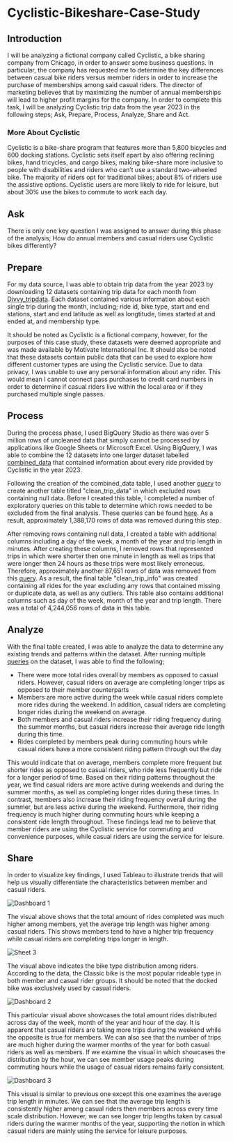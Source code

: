# Cyclistic-Bikeshare-Case-Study

## Introduction 
I will be analyzing a fictional company called Cyclistic, a bike sharing company from Chicago, in order to answer some business questions. In particular, the company has requested me to determine the key differences between casual bike riders versus member riders in order to increase the purchase of memberships among said casual riders. The director of marketing believes that by maximizing the number of annual memberships will lead to higher profit margins for the company. In order to complete this task, I will be analyzing Cyclistic trip data from the year 2023 in the following steps; Ask, Prepare, Process, Analyze, Share and Act. 

### More About Cyclistic 

Cyclistic is a bike-share program that features more than 5,800 bicycles and 600
docking stations. Cyclistic sets itself apart by also offering reclining bikes, hand
tricycles, and cargo bikes, making bike-share more inclusive to people with disabilities
and riders who can’t use a standard two-wheeled bike. The majority of riders opt for
traditional bikes; about 8% of riders use the assistive options. Cyclistic users are more
likely to ride for leisure, but about 30% use the bikes to commute to work each day.

## Ask 

There is only one key question I was assigned to answer during this phase of the analysis; How do annual members and casual riders use Cyclistic bikes differently? 

## Prepare 

For my data source, I was able to obtain trip data from the year 2023 by downloading 12 datasets containing trip data for each month from [Divvy_tripdata](https://divvy-tripdata.s3.amazonaws.com/index.html). Each dataset contained various information about each single trip during the month, including; ride id, bike type, start and end stations, start and end latitude as well as longtitude, times started at and ended at, and membership type. 

It should be noted as Cyclistic is a fictional company, however, for the purposes of this case study, these datasets were deemed appropriate and was made available by Motivate International Inc. It should also be noted that these datasets contain public data that can be used to explore how different customer types are using the Cyclistic service. Due to data privacy, I was unable to use any personal information about any rider. This would mean I cannot connect pass purchases to credit card numbers in order to determine if casual riders live within the local area or if they purchased multiple single passes. 

## Process 

During the process phase, I used BigQuery Studio as there was over 5 million rows of uncleaned data that simply cannot be processed by applications like Google Sheets or Microsoft Excel. Using BigQuery, I was able to combine the 12 datasets into one larger dataset labelled [combined_data](https://github.com/Wasifkabeer/Cyclistic-Bikeshare-Case-Study/blob/main/Combined_data_query.sql) that contained information about every ride provided by Cyclistic in the year 2023.  

Following the creation of the combined_data table, I used another [query](https://github.com/Wasifkabeer/Cyclistic-Bikeshare-Case-Study/blob/main/Clean_trip_data_query.sql) to create another table titled "clean_trip_data" in which excluded rows containing null data. Before I created this table, I completed a number of exploratory queries on this table to determine which rows needed to be excluded from the final analysis. These queries can be found [here](https://github.com/Wasifkabeer/Cyclistic-Bikeshare-Case-Study/blob/main/Data_cleaning_exploration.sql). As a result, approximately 1,388,170 rows of data was removed during this step. 

After removing rows containing null data, I created a table with additional columns including a day of the week, a month of the year and trip length in minutes. After creating these columns, I removed rows that represented trips in which were shorter then one minute in length as well as trips that were longer then 24 hours as these trips were most likely erroneous. Therefore, approximately another 87,651 rows of data was removed from this [query](https://github.com/Wasifkabeer/Cyclistic-Bikeshare-Case-Study/blob/main/Clean_trip_info_query.sql). As a result, the final table "clean_trip_info" was created containing all rides for the year excluding any rows that contained missing or duplicate data, as well as any outliers. This table also contains additional columns such as day of the week, month of the year and trip length. There was a total of 4,244,056 rows of data in this table. 

## Analyze 

With the final table created, I was able to analyze the data to determine any existing trends and patterns within the dataset. After running multiple [queries](https://github.com/Wasifkabeer/Cyclistic-Bikeshare-Case-Study/blob/main/Data_analysis.sql) on the dataset, I was able to find the following; 

* There were more total rides overall by members as opposed to casual riders. However, casual riders on average are completing longer trips as opposed to their member counterparts 
* Members are more active during the week while casual riders complete more rides during the weekend. In addition, casual riders are completing longer rides during the weekend on average. 
* Both members and casual riders increase their riding frequency during the summer months, but casual riders increase their average ride length during this time. 
* Rides completed by members peak during commuting hours while casual riders have a more consistent riding pattern through out the day

This would indicate that on average, members complete more frequent but shorter rides as opposed to casual riders, who ride less frequently but ride for a longer period of time. Based on their riding patterns throughout the year, we find casual riders are more active during weekends and during the summer months, as well as completing longer rides during these times. In contrast, members also increase their riding frequency overall during the summer, but are less active during the weekend. Furthermore, their riding frequency is much higher during commuting hours while keeping a consistent ride length throughout. These findings lead me to believe that member riders are using the Cyclistic service for commuting and convenience purposes, while casual riders are using the service for leisure. 

## Share 

In order to visualize key findings, I used Tableau to illustrate trends that will help us visually differentiate the characteristics between member and casual riders. 


![Dashboard 1](https://github.com/Wasifkabeer/Cyclistic-Bikeshare-Case-Study/assets/169206006/d220eae4-2313-4e2a-83ac-a602031f5770)

The visual above shows that the total amount of rides completed was much higher among members, yet the average trip length was higher among casual riders. This shows members tend to have a higher trip frequency while casual riders are completing trips longer in length. 

![Sheet 3](https://github.com/Wasifkabeer/Cyclistic-Bikeshare-Case-Study/assets/169206006/b1dc300c-cacf-48e1-bfec-dfba0b5dcd6c)

The visual above indicates the bike type distribution among riders. According to the data, the Classic bike is the most popular rideable type in both member and casual rider groups. It should be noted that the docked bike was exclusively used by casual riders. 

![Dashboard 2](https://github.com/Wasifkabeer/Cyclistic-Bikeshare-Case-Study/assets/169206006/aa82f20f-0df0-4096-90e4-2fc6789aabe9)

This particular visual above showcases the total amount rides distributed across day of the week, month of the year and hour of the day. It is apparent that casual riders are taking more trips during the weekend while the opposite is true for members. We can also see that the number of trips are much higher during the warmer months of the year for both casual riders as well as members. If we examine the visual in which showcases the distribution by the hour, we can see member usage peaks during commuting hours while the usage of casual riders remains fairly consistent. 

![Dashboard 3](https://github.com/Wasifkabeer/Cyclistic-Bikeshare-Case-Study/assets/169206006/3eb37d19-806b-4ccc-a975-b733cd8c0671)

This visual is similar to previous one except this one examines the average trip length in minutes. We can see that the average trip length is consistently higher among casual riders then members across every time scale distribution. However, we can see longer trip lengths taken by casual riders during the warmer months of the year, supporting the notion in which casual riders are mainly using the service for leisure purposes. 



